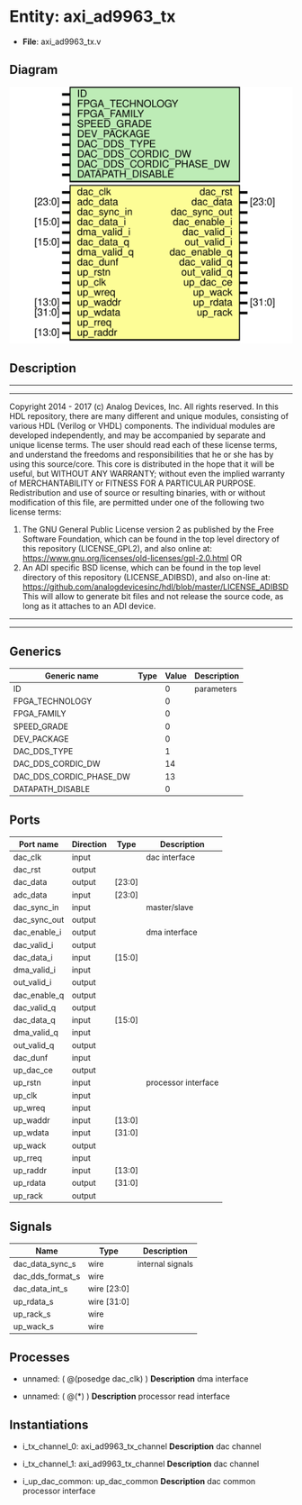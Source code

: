 # Entity: axi_ad9963_tx

- **File**: axi_ad9963_tx.v
## Diagram

![Diagram](axi_ad9963_tx.svg "Diagram")
## Description

***************************************************************************
 ***************************************************************************
 Copyright 2014 - 2017 (c) Analog Devices, Inc. All rights reserved.
 In this HDL repository, there are many different and unique modules, consisting
 of various HDL (Verilog or VHDL) components. The individual modules are
 developed independently, and may be accompanied by separate and unique license
 terms.
 The user should read each of these license terms, and understand the
 freedoms and responsibilities that he or she has by using this source/core.
 This core is distributed in the hope that it will be useful, but WITHOUT ANY
 WARRANTY; without even the implied warranty of MERCHANTABILITY or FITNESS FOR
 A PARTICULAR PURPOSE.
 Redistribution and use of source or resulting binaries, with or without modification
 of this file, are permitted under one of the following two license terms:
   1. The GNU General Public License version 2 as published by the
      Free Software Foundation, which can be found in the top level directory
      of this repository (LICENSE_GPL2), and also online at:
      <https://www.gnu.org/licenses/old-licenses/gpl-2.0.html>
 OR
   2. An ADI specific BSD license, which can be found in the top level directory
      of this repository (LICENSE_ADIBSD), and also on-line at:
      https://github.com/analogdevicesinc/hdl/blob/master/LICENSE_ADIBSD
      This will allow to generate bit files and not release the source code,
      as long as it attaches to an ADI device.
 ***************************************************************************
 ***************************************************************************
 
## Generics

| Generic name            | Type | Value | Description |
| ----------------------- | ---- | ----- | ----------- |
| ID                      |      | 0     | parameters  |
| FPGA_TECHNOLOGY         |      | 0     |             |
| FPGA_FAMILY             |      | 0     |             |
| SPEED_GRADE             |      | 0     |             |
| DEV_PACKAGE             |      | 0     |             |
| DAC_DDS_TYPE            |      | 1     |             |
| DAC_DDS_CORDIC_DW       |      | 14    |             |
| DAC_DDS_CORDIC_PHASE_DW |      | 13    |             |
| DATAPATH_DISABLE        |      | 0     |             |
## Ports

| Port name    | Direction | Type   | Description         |
| ------------ | --------- | ------ | ------------------- |
| dac_clk      | input     |        | dac interface       |
| dac_rst      | output    |        |                     |
| dac_data     | output    | [23:0] |                     |
| adc_data     | input     | [23:0] |                     |
| dac_sync_in  | input     |        | master/slave        |
| dac_sync_out | output    |        |                     |
| dac_enable_i | output    |        | dma interface       |
| dac_valid_i  | output    |        |                     |
| dac_data_i   | input     | [15:0] |                     |
| dma_valid_i  | input     |        |                     |
| out_valid_i  | output    |        |                     |
| dac_enable_q | output    |        |                     |
| dac_valid_q  | output    |        |                     |
| dac_data_q   | input     | [15:0] |                     |
| dma_valid_q  | input     |        |                     |
| out_valid_q  | output    |        |                     |
| dac_dunf     | input     |        |                     |
| up_dac_ce    | output    |        |                     |
| up_rstn      | input     |        | processor interface |
| up_clk       | input     |        |                     |
| up_wreq      | input     |        |                     |
| up_waddr     | input     | [13:0] |                     |
| up_wdata     | input     | [31:0] |                     |
| up_wack      | output    |        |                     |
| up_rreq      | input     |        |                     |
| up_raddr     | input     | [13:0] |                     |
| up_rdata     | output    | [31:0] |                     |
| up_rack      | output    |        |                     |
## Signals

| Name             | Type        | Description       |
| ---------------- | ----------- | ----------------- |
| dac_data_sync_s  | wire        | internal signals  |
| dac_dds_format_s | wire        |                   |
| dac_data_int_s   | wire [23:0] |                   |
| up_rdata_s       | wire [31:0] |                   |
| up_rack_s        | wire        |                   |
| up_wack_s        | wire        |                   |
## Processes
- unnamed: ( @(posedge dac_clk) )
**Description**
dma interface

- unnamed: ( @(*) )
**Description**
processor read interface

## Instantiations

- i_tx_channel_0: axi_ad9963_tx_channel
**Description**
dac channel

- i_tx_channel_1: axi_ad9963_tx_channel
**Description**
dac channel

- i_up_dac_common: up_dac_common
**Description**
dac common processor interface

